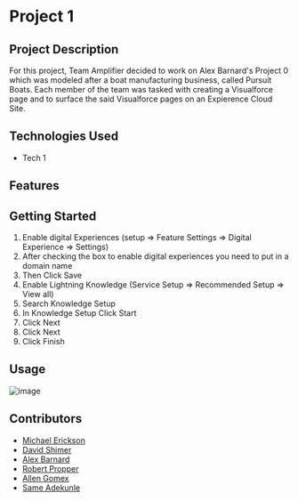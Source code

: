 # Project 1

## Project Description
For this project, Team Amplifier decided to work on Alex Barnard's Project 0 which was modeled after a boat manufacturing business, called Pursuit Boats. Each member of the team was tasked with creating a Visualforce page and to surface the said Visualforce pages on an Expierence Cloud Site.
## Technologies Used
* Tech 1

## Features

## Getting Started
  1. Enable digital Experiences (setup => Feature Settings => Digital Experience => Settings)
  2. After checking the box to enable digital experiences you need to put in a domain name
  3. Then Click Save
  4. Enable Lightning Knowledge (Service Setup => Recommended Setup => View all)
  5. Search Knowledge Setup
  6. In Knowledge Setup Click Start
  7. Click Next
  8. Click Next
  9. Click Finish

## Usage
![image](https://user-images.githubusercontent.com/87335458/131747514-49668d6e-de5f-409f-b830-9b61c38e09c1.png)

## Contributors
* [Michael Erickson](https://github.com/michaelerickson98)
* [David Shimer](https://github.com/dataronio)
* [Alex Barnard](https://github.com/AlexBarnard)
* [Robert Propper](https://github.com/RobertPropper1)
* [Allen Gomex](https://github.com/AllenG012)
* [Same Adekunle](https://github.com/AAdekunle88)
